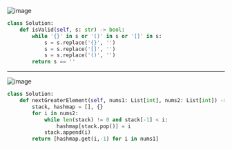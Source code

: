 ![image](https://user-images.githubusercontent.com/52654902/110423256-b3f05f80-80db-11eb-81fc-36f60f9c1cfd.png)  
```python
class Solution:
    def isValid(self, s: str) -> bool:
        while '{}' in s or '()' in s or '[]' in s:
            s = s.replace('{}', '')
            s = s.replace('[]', '')
            s = s.replace('()', '')
        return s == ''
```
***
![image](https://user-images.githubusercontent.com/52654902/110430791-d8523900-80e7-11eb-9f91-74e7b13ee6c5.png)
```python
class Solution:
    def nextGreaterElement(self, nums1: List[int], nums2: List[int]) -> List[int]:
        stack, hashmap = [], {}
        for i in nums2:
            while len(stack) != 0 and stack[-1] < i:
                hashmap[stack.pop()] = i
            stack.append(i)
        return [hashmap.get(i,-1) for i in nums1]
```

